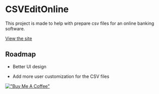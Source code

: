 
# CSVEditOnline

This project is made to help with prepare csv files for an online banking software.

[View the site](https://sejomacode.github.io/CSVEditOnline/)



## Roadmap

- Better UI design

- Add more user customization for the CSV files


[!["Buy Me A Coffee"](https://www.buymeacoffee.com/assets/img/custom_images/orange_img.png)](https://www.buymeacoffee.com/SeJoMa)
